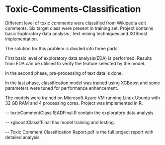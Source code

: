 # Toxic-Comments-Classification
Different level of toxic comments were classified from Wikipedia edit comments. Six target class were present in training set. Project contains basic Exploratory data analysis , text mining techniques and XGBoost implementation.

The solution for this problem is divided into three parts. 

First basic level of exploratory data analysis(EDA) is performed. Results from EDA can be utilised to verify the feature selected by the model.

In the second phase, pre-processing of text data is done. 

In the last phase, classification model was trained using XGBoost and some parameters were tuned for performance enhancement.

The models were trained on Microsoft Azure VM running Linux Ubuntu with 32 GB RAM and 4 processing cores. Project was implemented in R.

-- toxicCommentClassifEADFinal.R contain the  exploratory data analysis

-- xgboostClassifFinal has model training and testing.

-- Toxic Comment Classification Report.pdf is the full project report with detailed analysis.
